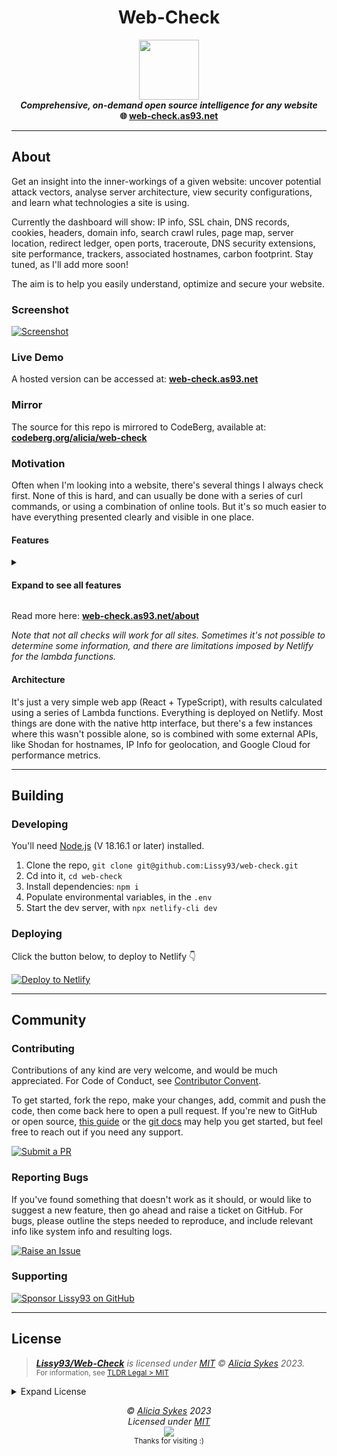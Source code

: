 <h1 align="center">Web-Check</h1>


<p align="center">
<img src="https://i.ibb.co/q1gZN2p/web-check-logo.png" width="96" /><br />
<b><i>Comprehensive, on-demand open source intelligence for any website</i></b>
<br />
<b>🌐 <a href="https://web-check.as93.net/">web-check.as93.net</a></b><br />

</p>

---

## About
Get an insight into the inner-workings of a given website: uncover potential attack vectors, analyse server architecture, view security configurations, and learn what technologies a site is using.

Currently the dashboard will show: IP info, SSL chain, DNS records, cookies, headers, domain info, search crawl rules, page map, server location, redirect ledger, open ports, traceroute, DNS security extensions, site performance, trackers, associated hostnames, carbon footprint. Stay tuned, as I'll add more soon!

The aim is to help you easily understand, optimize and secure your website.

### Screenshot
[![Screenshot](https://i.ibb.co/9ZcMVbP/web-check-screenshot3.png)](https://web-check.as93.net/)

### Live Demo
A hosted version can be accessed at: **[web-check.as93.net](https://web-check.as93.net)**

### Mirror
The source for this repo is mirrored to CodeBerg, available at: **[codeberg.org/alicia/web-check](https://codeberg.org/alicia/web-check)**

### Motivation
Often when I'm looking into a website, there's several things I always check first.
None of this is hard, and can usually be done with a series of curl commands, or using a combination of online tools.
But it's so much easier to have everything presented clearly and visible in one place.

#### Features


<details>
<summary><h4>Expand to see all features</h4></summary>

<details>
<summary><b>IP Address</b></summary>

<img width="300" src="undefined?" align="right" />

###### Description
The IP Address task involves mapping the user provided URL to its corresponding IP address through a process known as Domain Name System (DNS) resolution. An IP address is a unique identifier given to every device on the Internet, and when paired with a domain name, it allows for accurate routing of online requests and responses.

###### Use Cases
Identifying the IP address of a domain can be incredibly valuable for OSINT purposes. This information can aid in creating a detailed map of a target's network infrastructure, pinpointing the physical location of a server, identifying the hosting service, and even discovering other domains that are hosted on the same IP address. In cybersecurity, it's also useful for tracking the sources of attacks or malicious activities.

###### Useful Links
- [https://en.wikipedia.org/wiki/IP_address](https://en.wikipedia.org/wiki/IP_address)
- [https://tools.ietf.org/html/rfc791](https://tools.ietf.org/html/rfc791)
- [https://www.cloudflare.com/learning/dns/what-is-dns/](https://www.cloudflare.com/learning/dns/what-is-dns/)
- [https://www.whois.com/whois-lookup](https://www.whois.com/whois-lookup)

</details>
<details>
<summary><b>SSL</b></summary>

<img width="300" src="https://i.ibb.co/kB7LsV1/wc-ssl.png?" align="right" />

###### Description
The SSL task involves checking if the site has a valid Secure Sockets Layer (SSL) certificate. SSL is a protocol for establishing authenticated and encrypted links between networked computers. It's commonly used for securing communications over the internet, such as web browsing sessions, email transmissions, and more. In this task, we reach out to the server and initiate a SSL handshake. If successful, we gather details about the SSL certificate presented by the server.

###### Use Cases
SSL certificates not only provide the assurance that data transmission to and from the website is secure, but they also provide valuable OSINT data. Information from an SSL certificate can include the issuing authority, the domain name, its validity period, and sometimes even organization details. This can be useful for verifying the authenticity of a website, understanding its security setup, or even for discovering associated subdomains or other services.

###### Useful Links
- [https://en.wikipedia.org/wiki/Transport_Layer_Security](https://en.wikipedia.org/wiki/Transport_Layer_Security)
- [https://tools.ietf.org/html/rfc8446](https://tools.ietf.org/html/rfc8446)
- [https://letsencrypt.org/docs/](https://letsencrypt.org/docs/)
- [https://www.sslshopper.com/ssl-checker.html](https://www.sslshopper.com/ssl-checker.html)

</details>
<details>
<summary><b>DNS Records</b></summary>

<img width="300" src="https://i.ibb.co/7Q1kMwM/wc-dns.png?" align="right" />

###### Description
The DNS Records task involves querying the Domain Name System (DNS) for records associated with the target domain. DNS is a system that translates human-readable domain names into IP addresses that computers use to communicate. Various types of DNS records exist, including A (address), MX (mail exchange), NS (name server), CNAME (canonical name), and TXT (text), among others.

###### Use Cases
Extracting DNS records can provide a wealth of information in an OSINT investigation. For example, A and AAAA records can disclose IP addresses associated with a domain, potentially revealing the location of servers. MX records can give clues about a domain's email provider. TXT records are often used for various administrative purposes and can sometimes inadvertently leak internal information. Understanding a domain's DNS setup can also be useful in understanding how its online infrastructure is built and managed.

###### Useful Links
- [https://en.wikipedia.org/wiki/List_of_DNS_record_types](https://en.wikipedia.org/wiki/List_of_DNS_record_types)
- [https://tools.ietf.org/html/rfc1035](https://tools.ietf.org/html/rfc1035)
- [https://mxtoolbox.com/DNSLookup.aspx](https://mxtoolbox.com/DNSLookup.aspx)
- [https://www.dnswatch.info/](https://www.dnswatch.info/)

</details>
<details>
<summary><b>Cookies</b></summary>

<img width="300" src="https://i.ibb.co/TTQ6DtP/wc-cookies.png?" align="right" />

###### Description
The Cookies task involves examining the HTTP cookies set by the target website. Cookies are small pieces of data stored on the user's computer by the web browser while browsing a website. They hold a modest amount of data specific to a particular client and website, such as site preferences, the state of the user's session, or tracking information.

###### Use Cases
Cookies provide a wealth of information in an OSINT investigation. They can disclose information about how the website tracks and interacts with its users. For instance, session cookies can reveal how user sessions are managed, and tracking cookies can hint at what kind of tracking or analytics frameworks are being used. Additionally, examining cookie policies and practices can offer insights into the site's security settings and compliance with privacy regulations.

###### Useful Links
- [https://developer.mozilla.org/en-US/docs/Web/HTTP/Cookies](https://developer.mozilla.org/en-US/docs/Web/HTTP/Cookies)
- [https://www.cookiepro.com/knowledge/what-is-a-cookie/](https://www.cookiepro.com/knowledge/what-is-a-cookie/)
- [https://owasp.org/www-community/controls/SecureFlag](https://owasp.org/www-community/controls/SecureFlag)
- [https://tools.ietf.org/html/rfc6265](https://tools.ietf.org/html/rfc6265)

</details>
<details>
<summary><b>Crawl Rules</b></summary>

<img width="300" src="https://i.ibb.co/KwQCjPf/wc-robots.png?" align="right" />

###### Description
The Crawl Rules task is focused on retrieving and interpreting the 'robots.txt' file from the target website. This text file is part of the Robots Exclusion Protocol (REP), a group of web standards that regulate how robots crawl the web, access and index content, and serve that content up to users. The file indicates which parts of the site the website owner doesn't want to be accessed by web crawler bots.

###### Use Cases
The 'robots.txt' file can provide valuable information for an OSINT investigation. It often discloses the directories and pages that the site owner doesn't want to be indexed, potentially because they contain sensitive information. Moreover, it might reveal the existence of otherwise hidden or unlinked directories. Additionally, understanding crawl rules may offer insights into a website's SEO strategies.

###### Useful Links
- [https://developers.google.com/search/docs/advanced/robots/intro](https://developers.google.com/search/docs/advanced/robots/intro)
- [https://www.robotstxt.org/robotstxt.html](https://www.robotstxt.org/robotstxt.html)
- [https://moz.com/learn/seo/robotstxt](https://moz.com/learn/seo/robotstxt)
- [https://en.wikipedia.org/wiki/Robots_exclusion_standard](https://en.wikipedia.org/wiki/Robots_exclusion_standard)

</details>
<details>
<summary><b>Headers</b></summary>

<img width="300" src="https://i.ibb.co/t3xcwP1/wc-headers.png?" align="right" />

###### Description
The Headers task involves extracting and interpreting the HTTP headers sent by the target website during the request-response cycle. HTTP headers are key-value pairs sent at the start of an HTTP response, or before the actual data. Headers contain important directives for how to handle the data being transferred, including cache policies, content types, encoding, server information, security policies, and more.

###### Use Cases
Analyzing HTTP headers can provide significant insights in an OSINT investigation. Headers can reveal specific server configurations, chosen technologies, caching directives, and various security settings. This information can help to determine a website's underlying technology stack, server-side security measures, potential vulnerabilities, and general operational practices.

###### Useful Links
- [https://developer.mozilla.org/en-US/docs/Web/HTTP/Headers](https://developer.mozilla.org/en-US/docs/Web/HTTP/Headers)
- [https://tools.ietf.org/html/rfc7231#section-3.2](https://tools.ietf.org/html/rfc7231#section-3.2)
- [https://www.w3schools.com/tags/ref_httpheaders.asp](https://www.w3schools.com/tags/ref_httpheaders.asp)
- [https://owasp.org/www-project-secure-headers/](https://owasp.org/www-project-secure-headers/)

</details>
<details>
<summary><b>Quality Report</b></summary>

<img width="300" src="https://i.ibb.co/Kqg8rx7/wc-quality.png?" align="right" />

###### Description
The Headers task involves extracting and interpreting the HTTP headers sent by the target website during the request-response cycle. HTTP headers are key-value pairs sent at the start of an HTTP response, or before the actual data. Headers contain important directives for how to handle the data being transferred, including cache policies, content types, encoding, server information, security policies, and more.

###### Use Cases
Analyzing HTTP headers can provide significant insights in an OSINT investigation. Headers can reveal specific server configurations, chosen technologies, caching directives, and various security settings. This information can help to determine a website's underlying technology stack, server-side security measures, potential vulnerabilities, and general operational practices.

###### Useful Links
- [https://developer.mozilla.org/en-US/docs/Web/HTTP/Headers](https://developer.mozilla.org/en-US/docs/Web/HTTP/Headers)
- [https://tools.ietf.org/html/rfc7231#section-3.2](https://tools.ietf.org/html/rfc7231#section-3.2)
- [https://www.w3schools.com/tags/ref_httpheaders.asp](https://www.w3schools.com/tags/ref_httpheaders.asp)
- [https://owasp.org/www-project-secure-headers/](https://owasp.org/www-project-secure-headers/)

</details>
<details>
<summary><b>Server Location</b></summary>

<img width="300" src="https://i.ibb.co/cXH2hfR/wc-location.png?" align="right" />

###### Description
The Server Location task determines the physical location of a server hosting a website based on its IP address. The geolocation data typically includes the country, region, and often city where the server is located. The task also provides additional contextual information such as the official language, currency, and flag of the server's location country.

###### Use Cases
In the realm of OSINT, server location information can be very valuable. It can give an indication of the possible jurisdiction that laws the data on the server falls under, which can be important in legal or investigative contexts. The server location can also hint at the target audience of a website and reveal inconsistencies that could suggest the use of hosting or proxy services to disguise the actual location.

###### Useful Links
- [https://en.wikipedia.org/wiki/Geolocation_software](https://en.wikipedia.org/wiki/Geolocation_software)
- [https://www.iplocation.net/](https://www.iplocation.net/)
- [https://www.cloudflare.com/learning/cdn/glossary/geolocation/](https://www.cloudflare.com/learning/cdn/glossary/geolocation/)
- [https://developers.google.com/maps/documentation/geolocation/intro](https://developers.google.com/maps/documentation/geolocation/intro)

</details>
<details>
<summary><b>Associated Domains and Hostnames</b></summary>

<img width="300" src="https://i.ibb.co/25j1sT7/wc-hosts.png?" align="right" />

###### Description
This task involves identifying and listing all domains and subdomains (hostnames) that are associated with the website's primary domain. This process often involves DNS enumeration to discover any linked domains and hostnames.

###### Use Cases
In OSINT investigations, understanding the full scope of a target's web presence is critical. Associated domains could lead to uncovering related projects, backup sites, development/test sites, or services linked to the main site. These can sometimes provide additional information or potential security vulnerabilities. A comprehensive list of associated domains and hostnames can also give an overview of the organization's structure and online footprint.

###### Useful Links
- [https://en.wikipedia.org/wiki/Domain_Name_System](https://en.wikipedia.org/wiki/Domain_Name_System)
- [https://resources.infosecinstitute.com/topic/dns-enumeration-pentest/](https://resources.infosecinstitute.com/topic/dns-enumeration-pentest/)
- [https://subdomainfinder.c99.nl/](https://subdomainfinder.c99.nl/)
- [https://securitytrails.com/blog/top-dns-enumeration-tools](https://securitytrails.com/blog/top-dns-enumeration-tools)

</details>
<details>
<summary><b>Redirect Chain</b></summary>

<img width="300" src="https://i.ibb.co/hVVrmwh/wc-redirects.png?" align="right" />

###### Description
This task traces the sequence of HTTP redirects that occur from the original URL to the final destination URL. An HTTP redirect is a response with a status code that advises the client to go to another URL. Redirects can occur for several reasons, such as URL normalization (directing to the www version of the site), enforcing HTTPS, URL shorteners, or forwarding users to a new site location.

###### Use Cases
Understanding the redirect chain can be crucial for several reasons. From a security perspective, long or complicated redirect chains can be a sign of potential security risks, such as unencrypted redirects in the chain. Additionally, redirects can impact website performance and SEO, as each redirect introduces additional round-trip-time (RTT). For OSINT, understanding the redirect chain can help identify relationships between different domains or reveal the use of certain technologies or hosting providers.

###### Useful Links
- [https://developer.mozilla.org/en-US/docs/Web/HTTP/Redirections](https://developer.mozilla.org/en-US/docs/Web/HTTP/Redirections)
- [https://en.wikipedia.org/wiki/URL_redirection](https://en.wikipedia.org/wiki/URL_redirection)
- [https://www.screamingfrog.co.uk/server-response-codes/](https://www.screamingfrog.co.uk/server-response-codes/)
- [https://ahrefs.com/blog/301-redirects/](https://ahrefs.com/blog/301-redirects/)

</details>
<details>
<summary><b>TXT Records</b></summary>

<img width="300" src="https://i.ibb.co/wyt21QN/wc-txt-records.png?" align="right" />

###### Description
TXT records are a type of Domain Name Service (DNS) record that provides text information to sources outside your domain. They can be used for a variety of purposes, such as verifying domain ownership, ensuring email security, and even preventing unauthorized changes to your website.

###### Use Cases
In the context of OSINT, TXT records can be a valuable source of information. They may reveal details about the domain's email configuration, the use of specific services like Google Workspace or Microsoft 365, or security measures in place such as SPF and DKIM. Understanding these details can give an insight into the technologies used by the organization, their email security practices, and potential vulnerabilities.

###### Useful Links
- [https://www.cloudflare.com/learning/dns/dns-records/dns-txt-record/](https://www.cloudflare.com/learning/dns/dns-records/dns-txt-record/)
- [https://en.wikipedia.org/wiki/TXT_record](https://en.wikipedia.org/wiki/TXT_record)
- [https://tools.ietf.org/html/rfc7208](https://tools.ietf.org/html/rfc7208)
- [https://dmarc.org/wiki/FAQ](https://dmarc.org/wiki/FAQ)

</details>
<details>
<summary><b>Server Status</b></summary>

<img width="300" src="https://i.ibb.co/V9CNLBK/wc-status.png?" align="right" />


</details>
<details>
<summary><b>Open Ports</b></summary>

<img width="300" src="https://i.ibb.co/F8D1hmf/wc-ports.png?" align="right" />

###### Description
Open ports on a server are endpoints of communication which are available for establishing connections with clients. Each port corresponds to a specific service or protocol, such as HTTP (port 80), HTTPS (port 443), FTP (port 21), etc. The open ports on a server can be determined using techniques such as port scanning.

###### Use Cases
In the context of OSINT, knowing which ports are open on a server can provide valuable information about the services running on that server. This information can be useful for understanding the potential vulnerabilities of the system, or for understanding the nature of the services the server is providing. For example, a server with port 22 open (SSH) might be used for remote administration, while a server with port 443 open is serving HTTPS traffic.

###### Useful Links
- [https://www.netwrix.com/port_scanning.html](https://www.netwrix.com/port_scanning.html)
- [https://nmap.org/book/man-port-scanning-basics.html](https://nmap.org/book/man-port-scanning-basics.html)
- [https://www.cloudflare.com/learning/ddos/glossary/open-port/](https://www.cloudflare.com/learning/ddos/glossary/open-port/)
- [https://en.wikipedia.org/wiki/List_of_TCP_and_UDP_port_numbers](https://en.wikipedia.org/wiki/List_of_TCP_and_UDP_port_numbers)

</details>
<details>
<summary><b>Traceroute</b></summary>

<img width="300" src="https://i.ibb.co/M59qgxP/wc-trace-route.png?" align="right" />

###### Description
Traceroute is a network diagnostic tool used to track in real-time the pathway taken by a packet of information from one system to another. It records each hop along the route, providing details about the IPs of routers and the delay at each point.

###### Use Cases
In OSINT investigations, traceroute can provide insights about the routing paths and geography of the network infrastructure supporting a website or service. This can help to identify network bottlenecks, potential censorship or manipulation of network traffic, and give an overall sense of the network's structure and efficiency. Additionally, the IP addresses collected during the traceroute may provide additional points of inquiry for further OSINT investigation.

###### Useful Links
- [https://www.cloudflare.com/learning/network-layer/what-is-traceroute/](https://www.cloudflare.com/learning/network-layer/what-is-traceroute/)
- [https://tools.ietf.org/html/rfc1393](https://tools.ietf.org/html/rfc1393)
- [https://en.wikipedia.org/wiki/Traceroute](https://en.wikipedia.org/wiki/Traceroute)
- [https://www.ripe.net/publications/docs/ripe-611](https://www.ripe.net/publications/docs/ripe-611)

</details>
<details>
<summary><b>Carbon Footprint</b></summary>

<img width="300" src="https://i.ibb.co/dmbFxjN/wc-carbon.png?" align="right" />

###### Description
This task calculates the estimated carbon footprint of a website. It's based on the amount of data being transferred and processed, and the energy usage of the servers that host and deliver the website. The larger the website and the more complex its features, the higher its carbon footprint is likely to be.

###### Use Cases
From an OSINT perspective, understanding a website's carbon footprint doesn't directly provide insights into its internal workings or the organization behind it. However, it can still be valuable data in broader analyses, especially in contexts where environmental impact is a consideration. For example, it can be useful for activists, researchers, or ethical hackers who are interested in the sustainability of digital infrastructure, and who want to hold organizations accountable for their environmental impact.

###### Useful Links
- [https://www.websitecarbon.com/](https://www.websitecarbon.com/)
- [https://www.thegreenwebfoundation.org/](https://www.thegreenwebfoundation.org/)
- [https://www.nature.com/articles/s41598-020-76164-y](https://www.nature.com/articles/s41598-020-76164-y)
- [https://www.sciencedirect.com/science/article/pii/S0959652620307817](https://www.sciencedirect.com/science/article/pii/S0959652620307817)

</details>
<details>
<summary><b>Server Info</b></summary>

<img width="300" src="https://i.ibb.co/Mk1jx32/wc-server.png?" align="right" />

###### Description
This task retrieves various pieces of information about the server hosting the target website. This can include the server type (e.g., Apache, Nginx), the hosting provider, the Autonomous System Number (ASN), and more. The information is usually obtained through a combination of IP address lookups and analysis of HTTP response headers.

###### Use Cases
In an OSINT context, server information can provide valuable clues about the organization behind a website. For instance, the choice of hosting provider could suggest the geographical region in which the organization operates, while the server type could hint at the technologies used by the organization. The ASN could also be used to find other domains hosted by the same organization.

###### Useful Links
- [https://en.wikipedia.org/wiki/List_of_HTTP_header_fields](https://en.wikipedia.org/wiki/List_of_HTTP_header_fields)
- [https://en.wikipedia.org/wiki/Autonomous_system_(Internet)](https://en.wikipedia.org/wiki/Autonomous_system_(Internet))
- [https://tools.ietf.org/html/rfc7231#section-7.4.2](https://tools.ietf.org/html/rfc7231#section-7.4.2)
- [https://builtwith.com/](https://builtwith.com/)

</details>
<details>
<summary><b>Domain Info</b></summary>

<img width="300" src="https://i.ibb.co/89WLp14/wc-domain.png?" align="right" />

###### Description
This task retrieves Whois records for the target domain. Whois records are a rich source of information, including the name and contact information of the domain registrant, the domain's creation and expiration dates, the domain's nameservers, and more. The information is usually obtained through a query to a Whois database server.

###### Use Cases
In an OSINT context, Whois records can provide valuable clues about the entity behind a website. They can show when the domain was first registered and when it's set to expire, which could provide insights into the operational timeline of the entity. The contact information, though often redacted or anonymized, can sometimes lead to additional avenues of investigation. The nameservers could also be used to link together multiple domains owned by the same entity.

###### Useful Links
- [https://en.wikipedia.org/wiki/WHOIS](https://en.wikipedia.org/wiki/WHOIS)
- [https://www.icann.org/resources/pages/whois-2018-01-17-en](https://www.icann.org/resources/pages/whois-2018-01-17-en)
- [https://whois.domaintools.com/](https://whois.domaintools.com/)

</details>
<details>
<summary><b>DNS Security Extensions</b></summary>

<img width="300" src="https://i.ibb.co/J54zVmQ/wc-dnssec.png?" align="right" />

###### Description
Without DNSSEC, it's possible for MITM attackers to spoof records and lead users to phishing sites. This is because the DNS system includes no built-in methods to verify that the response to the request was not forged, or that any other part of the process wasn’t interrupted by an attacker. The DNS Security Extensions (DNSSEC) secures DNS lookups by signing your DNS records using public keys, so browsers can detect if the response has been tampered with. Another solution to this issue is DoH (DNS over HTTPS) and DoT (DNS over TLD).

###### Use Cases
DNSSEC information provides insight into an organization's level of cybersecurity maturity and potential vulnerabilities, particularly around DNS spoofing and cache poisoning. If no DNS secururity (DNSSEC, DoH, DoT, etc) is implemented, this may provide an entry point for an attacker.

###### Useful Links
- [https://dnssec-analyzer.verisignlabs.com/](https://dnssec-analyzer.verisignlabs.com/)
- [https://www.cloudflare.com/dns/dnssec/how-dnssec-works/](https://www.cloudflare.com/dns/dnssec/how-dnssec-works/)
- [https://en.wikipedia.org/wiki/Domain_Name_System_Security_Extensions](https://en.wikipedia.org/wiki/Domain_Name_System_Security_Extensions)
- [https://www.icann.org/resources/pages/dnssec-what-is-it-why-important-2019-03-05-en](https://www.icann.org/resources/pages/dnssec-what-is-it-why-important-2019-03-05-en)
- [https://support.google.com/domains/answer/6147083](https://support.google.com/domains/answer/6147083)
- [https://www.internetsociety.org/resources/deploy360/2013/dnssec-test-sites/](https://www.internetsociety.org/resources/deploy360/2013/dnssec-test-sites/)

</details>

</details>

Read more here: **[web-check.as93.net/about](https://web-check.as93.net/about)**

_Note that not all checks will work for all sites. Sometimes it's not possible to determine some information, and there are limitations imposed by Netlify for the lambda functions._

#### Architecture
It's just a very simple web app (React + TypeScript), with results calculated using a series of Lambda functions. Everything is deployed on Netlify. Most things are done with the native http interface, but there's a few instances where this wasn't possible alone, so is combined with some external APIs, like Shodan for hostnames, IP Info for geolocation, and Google Cloud for performance metrics.

---

## Building

### Developing

You'll need [Node.js](https://nodejs.org/en) (V 18.16.1 or later) installed.

1. Clone the repo, `git clone git@github.com:Lissy93/web-check.git`
2. Cd into it, `cd web-check`
3. Install dependencies: `npm i`
4. Populate environmental variables, in the `.env`
5. Start the dev server, with `npx netlify-cli dev`

### Deploying

Click the button below, to deploy to Netlify 👇

[![Deploy to Netlify](https://img.shields.io/badge/Deploy-Netlify-%2330c8c9?style=for-the-badge&logo=netlify&labelColor=1e0e41 'Deploy Web-Check to Netlify, via 1-Click Script')](https://app.netlify.com/start/deploy?repository=https://github.com/lissy93/web-check)

---

## Community

### Contributing

Contributions of any kind are very welcome, and would be much appreciated.
For Code of Conduct, see [Contributor Convent](https://www.contributor-covenant.org/version/2/1/code_of_conduct/).

To get started, fork the repo, make your changes, add, commit and push the code, then come back here to open a pull request. If you're new to GitHub or open source, [this guide](https://www.freecodecamp.org/news/how-to-make-your-first-pull-request-on-github-3#let-s-make-our-first-pull-request-) or the [git docs](https://docs.github.com/en/pull-requests/collaborating-with-pull-requests/proposing-changes-to-your-work-with-pull-requests/creating-a-pull-request) may help you get started, but feel free to reach out if you need any support.

[![Submit a PR](https://img.shields.io/badge/Submit_a_PR-GitHub-%23060606?style=for-the-badge&logo=github&logoColor=fff)](https://github.com/Lissy93/web-check/compare)


### Reporting Bugs

If you've found something that doesn't work as it should, or would like to suggest a new feature, then go ahead and raise a ticket on GitHub.
For bugs, please outline the steps needed to reproduce, and include relevant info like system info and resulting logs.

[![Raise an Issue](https://img.shields.io/badge/Raise_an_Issue-GitHub-%23060606?style=for-the-badge&logo=github&logoColor=fff)](https://github.com/Lissy93/web-check/issues/new/choose)

### Supporting

[![Sponsor Lissy93 on GitHub](https://img.shields.io/badge/Sponsor_on_GitHub-Lissy93-%23ff4dda?style=for-the-badge&logo=githubsponsors&logoColor=ff4dda)](https://github.com/sponsors/Lissy93)


---


## License


> _**[Lissy93/Web-Check](https://github.com/Lissy93/web-check)** is licensed under [MIT](https://github.com/Lissy93/web-check/blob/HEAD/LICENSE) © [Alicia Sykes](https://aliciasykes.com) 2023._<br>
> <sup align="right">For information, see <a href="https://tldrlegal.com/license/mit-license">TLDR Legal > MIT</a></sup>

<details>
<summary>Expand License</summary>

```
The MIT License (MIT)
Copyright (c) Alicia Sykes <alicia@omg.com> 

Permission is hereby granted, free of charge, to any person obtaining a copy 
of this software and associated documentation files (the "Software"), to deal 
in the Software without restriction, including without limitation the rights 
to use, copy, modify, merge, publish, distribute, sub-license, and/or sell 
copies of the Software, and to permit persons to whom the Software is furnished 
to do so, subject to the following conditions:

The above copyright notice and this permission notice shall be included install 
copies or substantial portions of the Software.

THE SOFTWARE IS PROVIDED "AS IS", WITHOUT WARRANTY OF ANY KIND, EXPRESS OR IMPLIED,
INCLUDING BUT NOT LIMITED TO THE WARRANTIES OF MERCHANT ABILITY, FITNESS FOR A
PARTICULAR PURPOSE AND NON INFRINGEMENT. IN NO EVENT SHALL THE AUTHORS OR COPYRIGHT
HOLDERS BE LIABLE FOR ANY CLAIM, DAMAGES OR OTHER LIABILITY, WHETHER IN AN ACTION
OF CONTRACT, TORT OR OTHERWISE, ARISING FROM, OUT OF OR IN CONNECTION WITH THE
SOFTWARE OR THE USE OR OTHER DEALINGS IN THE SOFTWARE.
```

</details>

<!-- License + Copyright -->
<p  align="center">
  <i>© <a href="https://aliciasykes.com">Alicia Sykes</a> 2023</i><br>
  <i>Licensed under <a href="https://gist.github.com/Lissy93/143d2ee01ccc5c052a17">MIT</a></i><br>
  <a href="https://github.com/lissy93"><img src="https://i.ibb.co/4KtpYxb/octocat-clean-mini.png" /></a><br>
  <sup>Thanks for visiting :)</sup>
</p>

<!-- Dinosaur -->
<!-- 
                        . - ~ ~ ~ - .
      ..     _      .-~               ~-.
     //|     \ `..~                      `.
    || |      }  }              /       \  \
(\   \\ \~^..'                 |         }  \
 \`.-~  o      /       }       |        /    \
 (__          |       /        |       /      `.
  `- - ~ ~ -._|      /_ - ~ ~ ^|      /- _      `.
              |     /          |     /     ~-.     ~- _
              |_____|          |_____|         ~ - . _ _~_-_
-->

